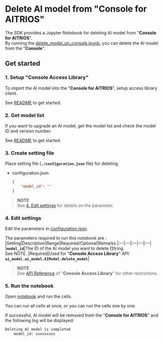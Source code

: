 # Delete AI model from "**Console for AITRIOS**"
The SDK provides a Jupyter Notebook for deleting AI model from "**Console for AITRIOS**". <br>
By running the [delete_model_on_console.ipynb](./delete_model_on_console.ipynb), you can delete the AI model from the "**Console**".

## Get started
### 1. Setup "**Console Access Library**"
To import the AI model into the "**Console for AITRIOS**", setup access library client.

See [README](./../../../_common/set_up_console_client/README.md) to get started.

### 2. Get model list
If you want to upgrade an AI model, get the model list and check the model ID and version number.

See [README](./../get_model_list/README.md) to get started.

### 3. Create setting file
Place setting file (**`./configuration.json`** file) for deleting. 
- configuration.json
    ```json
	{
		"model_id": ""
	}
    ```
> **NOTE**<br>
> See [4. Edit settings](#4-edit-settings) for details on the parameter.

### 4. Edit settings
Edit the parameters in [configuration.json](./configuration.json).

The parameters required to run this notebook are :
|Setting|Description|Range|Required/Optional|Remarks
|:--|:--|:--|:--|:--|
|**`model_id`**|The ID of the AI model you want to delete |String. <br>See NOTE. |Required|Used for "**Console Access Library**" API:<br>**`ai_model.ai_model.AIModel.delete_model`**|

> **NOTE**<br>
> See [API Reference](https://developer.aitrios.sony-semicon.com/development-guides/reference/api-references/) of "**Console Access Library**" for other restrictions.

### 5. Run the notebook
Open [notebook](./delete_model_on_console.ipynb) and run the cells.

You can run all cells at once, or you can run the cells one by one.

If successful, AI model will be removed from the "**Console for AITRIOS**" and the following log will be displayed:
```bash
Deleting AI model is completed 
	model_id: xxxxxxxxx
```

